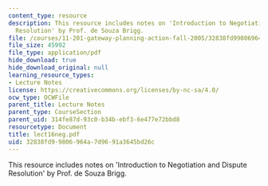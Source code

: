 ```yaml
---
content_type: resource
description: This resource includes notes on 'Introduction to Negotiation and Dispute
  Resolution' by Prof. de Souza Brigg.
file: /courses/11-201-gateway-planning-action-fall-2005/32838fd99806964a7d9691a3645bd26c_lect16neg.pdf
file_size: 45992
file_type: application/pdf
hide_download: true
hide_download_original: null
learning_resource_types:
- Lecture Notes
license: https://creativecommons.org/licenses/by-nc-sa/4.0/
ocw_type: OCWFile
parent_title: Lecture Notes
parent_type: CourseSection
parent_uid: 314fe87d-93c0-b34b-ebf3-6e477e72bbd8
resourcetype: Document
title: lect16neg.pdf
uid: 32838fd9-9806-964a-7d96-91a3645bd26c
---
```

This resource includes notes on 'Introduction to Negotiation and Dispute Resolution' by Prof. de Souza Brigg.